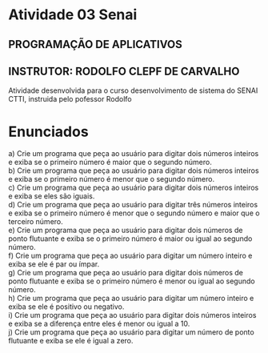 # Atividade 03 Senai
## PROGRAMAÇÃO DE APLICATIVOS
## INSTRUTOR: RODOLFO CLEPF DE CARVALHO
Atividade desenvolvida para o curso desenvolvimento de sistema do SENAI CTTI, instruida pelo pofessor Rodolfo

# Enunciados
a) Crie um programa que peça ao usuário para digitar dois números inteiros e exiba se o primeiro número é maior que o segundo número.\
b) Crie um programa que peça ao usuário para digitar dois números inteiros e exiba se o primeiro número é menor que o segundo número.\
c) Crie um programa que peça ao usuário para digitar dois números inteiros e exiba se eles são iguais.\
d) Crie um programa que peça ao usuário para digitar três números inteiros e exiba se o primeiro número é menor que o segundo número e maior que o terceiro número.\
e) Crie um programa que peça ao usuário para digitar dois números de ponto flutuante e exiba se o primeiro número é maior ou igual ao segundo número.\
f) Crie um programa que peça ao usuário para digitar um número inteiro e exiba se ele é par ou ímpar.\
g) Crie um programa que peça ao usuário para digitar dois números de ponto flutuante e exiba se o primeiro número é menor ou igual ao segundo número.\
h) Crie um programa que peça ao usuário para digitar um número inteiro e exiba se ele é positivo ou negativo.\
i) Crie um programa que peça ao usuário para digitar dois números inteiros e exiba se a diferença entre eles é menor ou igual a 10.\
j) Crie um programa que peça ao usuário para digitar um número de ponto flutuante e exiba se ele é igual a zero.

